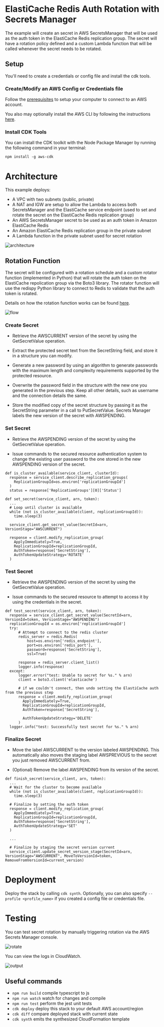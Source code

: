 # ElastiCache Redis Auth Rotation with Secrets Manager

The example will create an secret in AWS SecretsManager that will be used as the auth token in the ElastiCache Redis replication group. The secret will have a rotation policy defined and a custom Lambda function that will be called whenever the secret needs to be rotated.

## Setup

You'll need to create a credentials or config file and install the cdk tools.

### Create/Modify an AWS Config or Credentials file

Follow the [prerequisites](https://docs.aws.amazon.com/cdk/latest/guide/getting_started.html#getting_started_prerequisites) to setup your computer to connect to an AWS account.

You also may optionally install the AWS CLI by following the instructions [here](https://docs.aws.amazon.com/cli/latest/userguide/cli-chap-install.html).


### Install CDK Tools

You can install the CDK toolkit with the Node Package Manager by running the following command in your terminal:

``` npm install -g aws-cdk ```

# Architecture

This example deploys:
* A VPC with two subnets (public, private)
* A NAT and IGW are setup to allow the Lambda to access both SecretsManager and the ElastiCache service endpoint (used to set and rotate the secret on the ElastiCache Redis replication group)
* An AWS SecretsManager secret to be used as an auth token in Amazon ElastiCache Redis
* An Amazon ElastiCache Redis replication group in the private subnet
* A Lambda function in the private subnet used for secret rotation


![architecture](img/architecture_diagram.png)

## Rotation Function

The secret will be configured with a rotation schedule and a custom rotator function (implemented in Python) that will rotate the auth token on the ElastiCache repolication group via the Boto3 library. The rotator function will use the redispy Python library to connect to Redis to validate that the auth token is rotated.

Details on how the rotation function works can be found [here](https://docs.aws.amazon.com/secretsmanager/latest/userguide/rotating-secrets-one-user-one-password.html).

![flow](img/secret-flow.png)

### Create Secret

* Retrieve the AWSCURRENT version of the secret by using the GetSecretValue operation.

* Extract the protected secret text from the SecretString field, and store it in a structure you can modify.

* Generate a new password by using an algorithm to generate passwords with the maximum length and complexity requirements supported by the protected resource.

* Overwrite the password field in the structure with the new one you generated in the previous step. Keep all other details, such as username and the connection details the same.

* Store the modified copy of the secret structure by passing it as the SecretString parameter in a call to PutSecretValue. Secrets Manager labels the new version of the secret with AWSPENDING.


### Set Secret

* Retrieve the AWSPENDING version of the secret by using the GetSecretValue operation.

* Issue commands to the secured resource authentication system to change the existing user password to the one stored in the new AWSPENDING version of the secret.

```
def is_cluster_available(service_client, clusterId):
  response = service_client.describe_replication_groups(
    ReplicationGroupId=os.environ['replicationGroupId']
  )
  status = response['ReplicationGroups'][0]['Status']

def set_secret(service_client, arn, token):
  ...
  # Loop until cluster is available
  while (not is_cluster_available(client, replicationGroupId)):
    time.sleep(3)

  service_client.get_secret_value(SecretId=arn, VersionStage="AWSCURRENT")

  response = client.modify_replication_group(
    ApplyImmediately=True,
    ReplicationGroupId=replicationGroupId,
    AuthToken=response['SecretString'],
    AuthTokenUpdateStrategy='ROTATE'
  )
```

### Test Secret

* Retrieve the AWSPENDING version of the secret by using the GetSecretValue operation.

* Issue commands to the secured resource to attempt to access it by using the credentials in the secret.

```
def test_secret(service_client, arn, token):
  response = service_client.get_secret_value(SecretId=arn, VersionId=token, VersionStage="AWSPENDING")
  replicationGroupId = os.environ['replicationGroupId']
  try:
      # Attempt to connect to the redis cluster
      redis_server = redis.Redis(
          host=os.environ['redis_endpoint'],
          port=os.environ['redis_port'],
          password=response['SecretString'],
          ssl=True)

      response = redis_server.client_list()
      logger.info(response)
  except:
      logger.error("test: Unable to secret for %s." % arn)
      client = boto3.client('elasticache')

      # if we couldn't connect, then undo setting the ElastiCache auth from the previous step
      response = client.modify_replication_group(
        ApplyImmediately=True,
        ReplicationGroupId=replicationGroupId,
        AuthToken=response['SecretString'],

        AuthTokenUpdateStrategy='DELETE'
      )
  logger.info("test: Successfully test secret for %s." % arn)
```


### Finalize Secret

* Move the label AWSCURRENT to the version labeled AWSPENDING. This automatically also moves the staging label AWSPREVIOUS to the secret you just removed AWSCURRENT from.

* (Optional) Remove the label AWSPENDING from its version of the secret.

```
def finish_secret(service_client, arn, token):
  ...
  # Wait for the cluster to become available
  while (not is_cluster_available(client, replicationGroupId)):
    time.sleep(3)

  # Finalize by setting the auth token
  response = client.modify_replication_group(
    ApplyImmediately=True,
    ReplicationGroupId=replicationGroupId,
    AuthToken=response['SecretString'],
    AuthTokenUpdateStrategy='SET'
  )

  ...

  # Finalize by staging the secret version current
  service_client.update_secret_version_stage(SecretId=arn, VersionStage="AWSCURRENT", MoveToVersionId=token,  RemoveFromVersionId=current_version)

```


# Deployment

Deploy the stack by calling ``` cdk synth ```. Optionally, you can also specify ```--profile <profile_name>``` if you created a config file or credentials file.


# Testing

You can test secret rotation by manually triggering rotation via the AWS Secrets Manager console.

![rotate](img/rotate_immediately.png)

You can view the logs in CloudWatch.

![output](img/output.png)

## Useful commands

 * `npm run build`   compile typescript to js
 * `npm run watch`   watch for changes and compile
 * `npm run test`    perform the jest unit tests
 * `cdk deploy`      deploy this stack to your default AWS account/region
 * `cdk diff`        compare deployed stack with current state
 * `cdk synth`       emits the synthesized CloudFormation template
